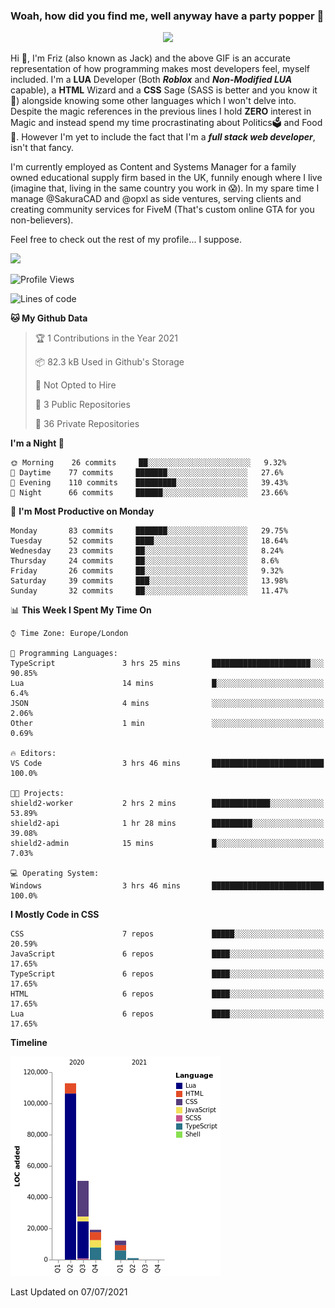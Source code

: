### Woah, how did you find me, well anyway have a party popper 🎉

<p align="center">
  <img  src="https://66.media.tumblr.com/d2766024a15e8c140bf20f314664eed2/d1615166bf58615c-d8/s400x600/aabc473a64edc43599d5345fd1e9e792d66ecc48.gifv">
</p>

Hi :wave:, I'm Friz (also known as Jack) and the above GIF is an accurate representation of how programming makes most developers feel, myself included. I'm a **LUA** Developer (Both ***Roblox*** and ***Non-Modified LUA*** capable), a **HTML** Wizard and a **CSS** Sage (SASS is better and you know it :pray:) alongside knowing some other languages which I won't delve into. Despite the magic references in the previous lines I hold **ZERO** interest in Magic and instead spend my time procrastinating about Politics🗳️ and Food🍔. However I'm yet to include the fact that I'm a ***full stack web developer***, isn't that fancy.

I'm currently employed as Content and Systems Manager for a family owned educational supply firm based in the UK, funnily enough where I live (imagine that, living in the same country you work in 😱). In my spare time I manage @SakuraCAD and @opxl as side ventures, serving clients and creating community services for FiveM (That's custom online GTA for you non-believers).

Feel free to check out the rest of my profile... I suppose.

<a href="https://github.com/anuraghazra/github-readme-stats">
  <img  src="https://github-readme-stats.vercel.app/api?username=JackOPXL&count_private=true&show_icons=true&theme=tokyonight" />
</a>



<!--START_SECTION:waka-->
![Profile Views](http://img.shields.io/badge/Profile%20Views-0-blue)

![Lines of code](https://img.shields.io/badge/From%20Hello%20World%20I%27ve%20Written-195571%20lines%20of%20code-blue)

**🐱 My Github Data** 

> 🏆 1 Contributions in the Year 2021
 > 
> 📦 82.3 kB Used in Github's Storage 
 > 
> 🚫 Not Opted to Hire
 > 
> 📜 3 Public Repositories 
 > 
> 🔑 36 Private Repositories  
 > 
**I'm a Night 🦉** 

```text
🌞 Morning    26 commits     ██░░░░░░░░░░░░░░░░░░░░░░░   9.32% 
🌆 Daytime    77 commits     ███████░░░░░░░░░░░░░░░░░░   27.6% 
🌃 Evening    110 commits    █████████░░░░░░░░░░░░░░░░   39.43% 
🌙 Night      66 commits     ██████░░░░░░░░░░░░░░░░░░░   23.66%

```
📅 **I'm Most Productive on Monday** 

```text
Monday       83 commits     ███████░░░░░░░░░░░░░░░░░░   29.75% 
Tuesday      52 commits     ████░░░░░░░░░░░░░░░░░░░░░   18.64% 
Wednesday    23 commits     ██░░░░░░░░░░░░░░░░░░░░░░░   8.24% 
Thursday     24 commits     ██░░░░░░░░░░░░░░░░░░░░░░░   8.6% 
Friday       26 commits     ██░░░░░░░░░░░░░░░░░░░░░░░   9.32% 
Saturday     39 commits     ███░░░░░░░░░░░░░░░░░░░░░░   13.98% 
Sunday       32 commits     ██░░░░░░░░░░░░░░░░░░░░░░░   11.47%

```


📊 **This Week I Spent My Time On** 

```text
⌚︎ Time Zone: Europe/London

💬 Programming Languages: 
TypeScript               3 hrs 25 mins       ██████████████████████░░░   90.85% 
Lua                      14 mins             █░░░░░░░░░░░░░░░░░░░░░░░░   6.4% 
JSON                     4 mins              ░░░░░░░░░░░░░░░░░░░░░░░░░   2.06% 
Other                    1 min               ░░░░░░░░░░░░░░░░░░░░░░░░░   0.69%

🔥 Editors: 
VS Code                  3 hrs 46 mins       █████████████████████████   100.0%

🐱‍💻 Projects: 
shield2-worker           2 hrs 2 mins        █████████████░░░░░░░░░░░░   53.89% 
shield2-api              1 hr 28 mins        █████████░░░░░░░░░░░░░░░░   39.08% 
shield2-admin            15 mins             █░░░░░░░░░░░░░░░░░░░░░░░░   7.03%

💻 Operating System: 
Windows                  3 hrs 46 mins       █████████████████████████   100.0%

```

**I Mostly Code in CSS** 

```text
CSS                      7 repos             █████░░░░░░░░░░░░░░░░░░░░   20.59% 
JavaScript               6 repos             ████░░░░░░░░░░░░░░░░░░░░░   17.65% 
TypeScript               6 repos             ████░░░░░░░░░░░░░░░░░░░░░   17.65% 
HTML                     6 repos             ████░░░░░░░░░░░░░░░░░░░░░   17.65% 
Lua                      6 repos             ████░░░░░░░░░░░░░░░░░░░░░   17.65%

```


**Timeline**

![Chart not found](https://raw.githubusercontent.com/JackOPXL/JackOPXL/master/charts/bar_graph.png) 


 Last Updated on 07/07/2021
<!--END_SECTION:waka-->

